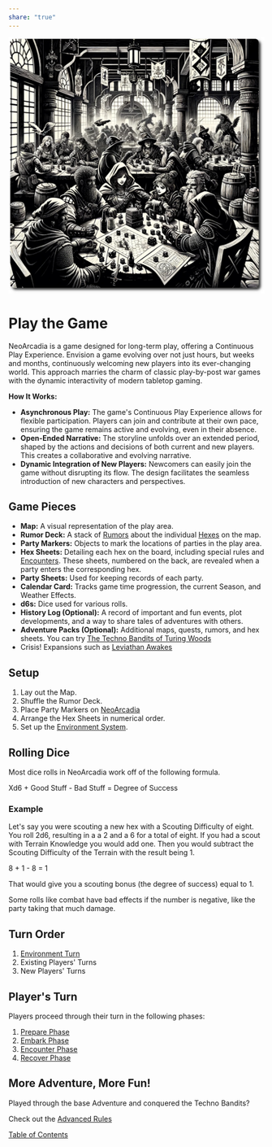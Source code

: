 ```yaml
---
share: "true"
---
```


![play-the-game](./play-the-game.png)    
    
# Play the Game    
    
NeoArcadia is a game designed for long-term play, offering a Continuous Play Experience. Envision a game evolving over not just hours, but weeks and months, continuously welcoming new players into its ever-changing world. This approach marries the charm of classic play-by-post war games with the dynamic interactivity of modern tabletop gaming.    
    
**How It Works:**    
    
- **Asynchronous Play:** The game's Continuous Play Experience allows for flexible participation. Players can join and contribute at their own pace, ensuring the game remains active and evolving, even in their absence.    
- **Open-Ended Narrative:** The storyline unfolds over an extended period, shaped by the actions and decisions of both current and new players. This creates a collaborative and evolving narrative.    
- **Dynamic Integration of New Players:** Newcomers can easily join the game without disrupting its flow. The design facilitates the seamless introduction of new characters and perspectives.    
    
## Game Pieces    
    
- **Map:** A visual representation of the play area.    
- **Rumor Deck:** A stack of [Rumors](Rumors.html) about the individual [Hexes](Hexes.html) on the map.    
- **Party Markers:** Objects to mark the locations of parties in the play area.    
- **Hex Sheets:** Detailing each hex on the board, including special rules and [Encounters](Encounters.html). These sheets, numbered on the back, are revealed when a party enters the corresponding hex.    
- **Party Sheets:** Used for keeping records of each party.    
- **Calendar Card:** Tracks game time progression, the current Season, and Weather Effects.    
- **d6s:** Dice used for various rolls.    
- **History Log (Optional):** A record of important and fun events, plot developments, and a way to share tales of adventures with others.    
- **Adventure Packs (Optional):** Additional maps, quests, rumors, and hex sheets. You can try [The Techno Bandits of Turing Woods](./adventures/Techno-Bandits-of-Turing-Wood/The-Techno-Bandits-of-Turing-Wood.html)
- Crisis! Expansions such as [Leviathan Awakes](./Crisis/Leviathan-Awakes/Leviathan-Awakes.html)  
    
## Setup    
    
1. Lay out the Map.    
2. Shuffle the Rumor Deck.    
3. Place Party Markers on [NeoArcadia](./NeoArcadia.html)    
4. Arrange the Hex Sheets in numerical order.    
5. Set up the [Environment System](Environment-System.html).    
    
## Rolling Dice    
    
Most dice rolls in NeoArcadia work off of the following formula.    
    
Xd6 + Good Stuff - Bad Stuff = Degree of Success    
    
### Example    
    
Let's say you were scouting a new hex with a Scouting Difficulty of eight. You roll 2d6, resulting in a a 2 and a 6 for a total of eight. If you had a scout with Terrain Knowledge you would add one. Then you would subtract the Scouting Difficulty of the Terrain with the result being 1.    
    
8 + 1 - 8 = 1    
    
That would give you a scouting bonus (the degree of success) equal to 1.    
    
Some rolls like combat have bad effects if the number is negative, like the party taking that much damage.    
    
## Turn Order    
    
1. [Environment Turn](Environment-Turn.html)    
2. Existing Players' Turns    
3. New Players' Turns    
    
## Player's Turn    
    
Players proceed through their turn in the following phases:    
    
1. [Prepare Phase](Prepare-Phase.html)    
2. [Embark Phase](Embark-Phase.html)    
3. [Encounter Phase](Encounter-Phase.html)    
4. [Recover Phase](Recover-Phase.html)    
    
## More Adventure, More Fun!    
    
Played through the base Adventure and conquered the Techno Bandits?    
    
Check out the [Advanced Rules](./Advanced-Rules.html)    
    
[Table of Contents](./Table-of-Contents.html)    
